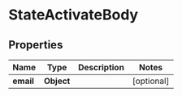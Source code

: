 # StateActivateBody

## Properties
Name | Type | Description | Notes
------------ | ------------- | ------------- | -------------
**email** | **Object** |  |  [optional]
